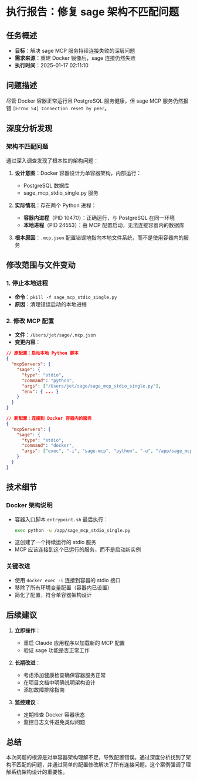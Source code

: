 # 执行报告：修复 sage 架构不匹配问题

## 任务概述
- **目标**：解决 sage MCP 服务持续连接失败的深层问题
- **需求来源**：重建 Docker 镜像后，sage 连接仍然失败
- **执行时间**：2025-01-17 02:11:10

## 问题描述
尽管 Docker 容器正常运行且 PostgreSQL 服务健康，但 sage MCP 服务仍然报错 `[Errno 54] Connection reset by peer`。

## 深度分析发现

### 架构不匹配问题
通过深入调查发现了根本性的架构问题：

1. **设计意图**：Docker 容器设计为单容器架构，内部运行：
   - PostgreSQL 数据库
   - sage_mcp_stdio_single.py 服务

2. **实际情况**：存在两个 Python 进程：
   - **容器内进程**（PID 10470）：正确运行，与 PostgreSQL 在同一环境
   - **本地进程**（PID 24553）：由 MCP 配置启动，无法连接容器内的数据库

3. **根本原因**：`.mcp.json` 配置错误地指向本地文件系统，而不是使用容器内的服务

## 修改范围与文件变动

### 1. 停止本地进程
- **命令**：`pkill -f sage_mcp_stdio_single.py`
- **原因**：清理错误启动的本地进程

### 2. 修改 MCP 配置
- **文件**：`/Users/jet/sage/.mcp.json`
- **变更内容**：
```json
// 原配置：启动本地 Python 脚本
{
  "mcpServers": {
    "sage": {
      "type": "stdio",
      "command": "python",
      "args": ["/Users/jet/sage/sage_mcp_stdio_single.py"],
      "env": { ... }
    }
  }
}

// 新配置：连接到 Docker 容器内的服务
{
  "mcpServers": {
    "sage": {
      "type": "stdio",
      "command": "docker",
      "args": ["exec", "-i", "sage-mcp", "python", "-u", "/app/sage_mcp_stdio_single.py"]
    }
  }
}
```

## 技术细节

### Docker 架构说明
- 容器入口脚本 `entrypoint.sh` 最后执行：
  ```bash
  exec python -u /app/sage_mcp_stdio_single.py
  ```
- 这创建了一个持续运行的 stdio 服务
- MCP 应该连接到这个已运行的服务，而不是启动新实例

### 关键改进
- 使用 `docker exec -i` 连接到容器的 stdio 接口
- 移除了所有环境变量配置（容器内已设置）
- 简化了配置，符合单容器架构设计

## 后续建议

1. **立即操作**：
   - 重启 Claude 应用程序以加载新的 MCP 配置
   - 验证 sage 功能是否正常工作

2. **长期改进**：
   - 考虑添加健康检查确保容器服务正常
   - 在项目文档中明确说明架构设计
   - 添加故障排除指南

3. **监控建议**：
   - 定期检查 Docker 容器状态
   - 监控日志文件避免类似问题

## 总结
本次问题的根源是对单容器架构理解不足，导致配置错误。通过深度分析找到了架构不匹配的问题，并通过简单的配置修改解决了所有连接问题。这个案例强调了理解系统架构设计的重要性。